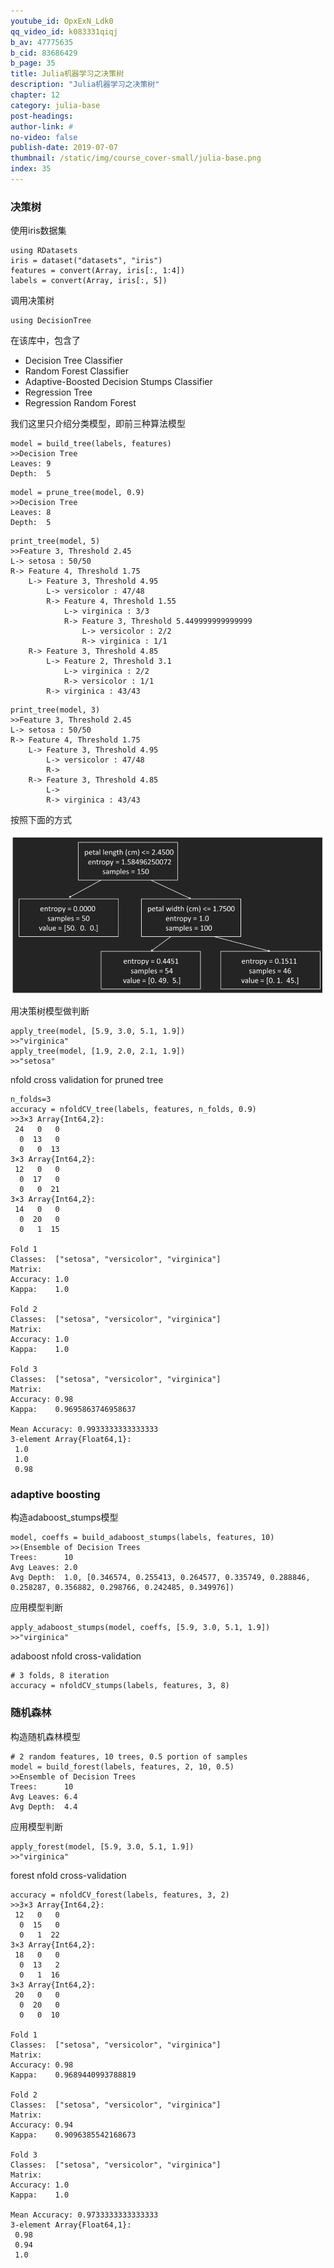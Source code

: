 ```yaml
---
youtube_id: OpxExN_Ldk0
qq_video_id: k083331qiqj
b_av: 47775635
b_cid: 83686429
b_page: 35
title: Julia机器学习之决策树
description: "Julia机器学习之决策树"
chapter: 12
category: julia-base
post-headings:
author-link: #
no-video: false
publish-date: 2019-07-07
thumbnail: /static/img/course_cover-small/julia-base.png
index: 35
---
```


### 决策树

使用iris数据集
```
using RDatasets
iris = dataset("datasets", "iris")
features = convert(Array, iris[:, 1:4])
labels = convert(Array, iris[:, 5])
```

调用决策树
```
using DecisionTree
```
在该库中，包含了

 - Decision Tree Classifier
 - Random Forest Classifier
 - Adaptive-Boosted Decision Stumps Classifier
 - Regression Tree
 - Regression Random Forest
 
我们这里只介绍分类模型，即前三种算法模型

```
model = build_tree(labels, features)
>>Decision Tree
Leaves: 9
Depth:  5
```

```
model = prune_tree(model, 0.9)
>>Decision Tree
Leaves: 8
Depth:  5
```

```
print_tree(model, 5)
>>Feature 3, Threshold 2.45
L-> setosa : 50/50
R-> Feature 4, Threshold 1.75
    L-> Feature 3, Threshold 4.95
        L-> versicolor : 47/48
        R-> Feature 4, Threshold 1.55
            L-> virginica : 3/3
            R-> Feature 3, Threshold 5.449999999999999
                L-> versicolor : 2/2
                R-> virginica : 1/1
    R-> Feature 3, Threshold 4.85
        L-> Feature 2, Threshold 3.1
            L-> virginica : 2/2
            R-> versicolor : 1/1
        R-> virginica : 43/43
```

```
print_tree(model, 3)
>>Feature 3, Threshold 2.45
L-> setosa : 50/50
R-> Feature 4, Threshold 1.75
    L-> Feature 3, Threshold 4.95
        L-> versicolor : 47/48
        R-> 
    R-> Feature 3, Threshold 4.85
        L-> 
        R-> virginica : 43/43

```

按照下面的方式

![image](https://raw.githubusercontent.com/Bounce00/pic/master/Julia%20course/Julia%E7%A7%91%E5%AD%A6%E8%AE%A1%E7%AE%9712.png)


用决策树模型做判断
```
apply_tree(model, [5.9, 3.0, 5.1, 1.9])
>>"virginica"
apply_tree(model, [1.9, 2.0, 2.1, 1.9])
>>"setosa"
```

nfold cross validation for pruned tree
```
n_folds=3
accuracy = nfoldCV_tree(labels, features, n_folds, 0.9)
>>3×3 Array{Int64,2}:
 24   0   0
  0  13   0
  0   0  13
3×3 Array{Int64,2}:
 12   0   0
  0  17   0
  0   0  21
3×3 Array{Int64,2}:
 14   0   0
  0  20   0
  0   1  15

Fold 1
Classes:  ["setosa", "versicolor", "virginica"]
Matrix:   
Accuracy: 1.0
Kappa:    1.0

Fold 2
Classes:  ["setosa", "versicolor", "virginica"]
Matrix:   
Accuracy: 1.0
Kappa:    1.0

Fold 3
Classes:  ["setosa", "versicolor", "virginica"]
Matrix:   
Accuracy: 0.98
Kappa:    0.9695863746958637

Mean Accuracy: 0.9933333333333333
3-element Array{Float64,1}:
 1.0 
 1.0 
 0.98
```

### adaptive boosting

构造adaboost_stumps模型
```
model, coeffs = build_adaboost_stumps(labels, features, 10)
>>(Ensemble of Decision Trees
Trees:      10
Avg Leaves: 2.0
Avg Depth:  1.0, [0.346574, 0.255413, 0.264577, 0.335749, 0.288846, 0.258287, 0.356882, 0.298766, 0.242485, 0.349976])
```

应用模型判断
```
apply_adaboost_stumps(model, coeffs, [5.9, 3.0, 5.1, 1.9])
>>"virginica"
```

adaboost nfold cross-validation
```
# 3 folds, 8 iteration
accuracy = nfoldCV_stumps(labels, features, 3, 8)
```


### 随机森林

构造随机森林模型
```
# 2 random features, 10 trees, 0.5 portion of samples
model = build_forest(labels, features, 2, 10, 0.5)
>>Ensemble of Decision Trees
Trees:      10
Avg Leaves: 6.4
Avg Depth:  4.4
```

应用模型判断
```
apply_forest(model, [5.9, 3.0, 5.1, 1.9])
>>"virginica"
```

forest  nfold cross-validation

```
accuracy = nfoldCV_forest(labels, features, 3, 2)
>>3×3 Array{Int64,2}:
 12   0   0
  0  15   0
  0   1  22
3×3 Array{Int64,2}:
 18   0   0
  0  13   2
  0   1  16
3×3 Array{Int64,2}:
 20   0   0
  0  20   0
  0   0  10

Fold 1
Classes:  ["setosa", "versicolor", "virginica"]
Matrix:   
Accuracy: 0.98
Kappa:    0.9689440993788819

Fold 2
Classes:  ["setosa", "versicolor", "virginica"]
Matrix:   
Accuracy: 0.94
Kappa:    0.9096385542168673

Fold 3
Classes:  ["setosa", "versicolor", "virginica"]
Matrix:   
Accuracy: 1.0
Kappa:    1.0

Mean Accuracy: 0.9733333333333333
3-element Array{Float64,1}:
 0.98
 0.94
 1.0 
```


